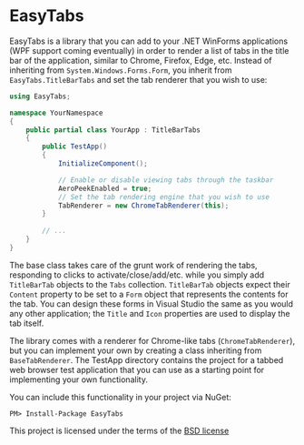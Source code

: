 EasyTabs
========

EasyTabs is a library that you can add to your .NET WinForms applications (WPF support coming eventually) in order to render a list of tabs in the title bar of the application, similar to Chrome, Firefox, Edge, etc.  Instead of inheriting from `System.Windows.Forms.Form`, you inherit from `EasyTabs.TitleBarTabs` and set the tab renderer that you wish to use:

```cs
using EasyTabs;

namespace YourNamespace
{
	public partial class YourApp : TitleBarTabs
    {
        public TestApp()
        {
            InitializeComponent();

            // Enable or disable viewing tabs through the taskbar
            AeroPeekEnabled = true;
            // Set the tab rendering engine that you wish to use
            TabRenderer = new ChromeTabRenderer(this);
        }
        
        // ...
    }
}
```

The base class takes care of the grunt work of rendering the tabs, responding to clicks to activate/close/add/etc. while you simply add `TitleBarTab` objects to the `Tabs` collection.  `TitleBarTab` objects expect their `Content` property to be set to a `Form` object that represents the contents for the tab.  You can design these forms in Visual Studio the same as you would any other application; the `Title` and `Icon` properties are used to display the tab itself.

The library comes with a renderer for Chrome-like tabs (`ChromeTabRenderer`), but you can implement your own by creating a class inheriting from `BaseTabRenderer`.  The TestApp directory contains the project for a tabbed web browser test application that you can use as a starting point for implementing your own functionality.

You can include this functionality in your project via NuGet:

    PM> Install-Package EasyTabs

This project is licensed under the terms of the [BSD license](BSD.txt)